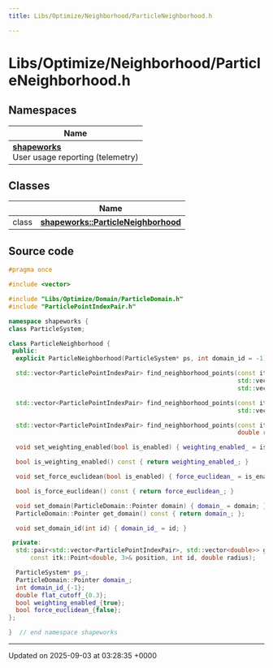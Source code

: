 ```yaml
---
title: Libs/Optimize/Neighborhood/ParticleNeighborhood.h

---
```


# Libs/Optimize/Neighborhood/ParticleNeighborhood.h



## Namespaces

| Name           |
| -------------- |
| **[shapeworks](../Namespaces/namespaceshapeworks.md)** <br>User usage reporting (telemetry)  |

## Classes

|                | Name           |
| -------------- | -------------- |
| class | **[shapeworks::ParticleNeighborhood](../Classes/classshapeworks_1_1ParticleNeighborhood.md)**  |




## Source code

```cpp
#pragma once

#include <vector>

#include "Libs/Optimize/Domain/ParticleDomain.h"
#include "ParticlePointIndexPair.h"

namespace shapeworks {
class ParticleSystem;

class ParticleNeighborhood {
 public:
  explicit ParticleNeighborhood(ParticleSystem* ps, int domain_id = -1) : ps_(ps), domain_id_(domain_id) {}

  std::vector<ParticlePointIndexPair> find_neighborhood_points(const itk::Point<double, 3>& position, int id,
                                                               std::vector<double>& weights,
                                                               std::vector<double>& distances, double radius);

  std::vector<ParticlePointIndexPair> find_neighborhood_points(const itk::Point<double, 3>& position, int id,
                                                               std::vector<double>& weights, double radius);

  std::vector<ParticlePointIndexPair> find_neighborhood_points(const itk::Point<double, 3>& position, int id,
                                                               double radius);

  void set_weighting_enabled(bool is_enabled) { weighting_enabled_ = is_enabled; }

  bool is_weighting_enabled() const { return weighting_enabled_; }

  void set_force_euclidean(bool is_enabled) { force_euclidean_ = is_enabled; }

  bool is_force_euclidean() const { return force_euclidean_; }

  void set_domain(ParticleDomain::Pointer domain) { domain_ = domain; };
  ParticleDomain::Pointer get_domain() const { return domain_; };

  void set_domain_id(int id) { domain_id_ = id; }

 private:
  std::pair<std::vector<ParticlePointIndexPair>, std::vector<double>> get_points_in_sphere(
      const itk::Point<double, 3>& position, int id, double radius);

  ParticleSystem* ps_;
  ParticleDomain::Pointer domain_;
  int domain_id_{-1};
  double flat_cutoff_{0.3};
  bool weighting_enabled_{true};
  bool force_euclidean_{false};
};

}  // end namespace shapeworks
```


-------------------------------

Updated on 2025-09-03 at 03:28:35 +0000
